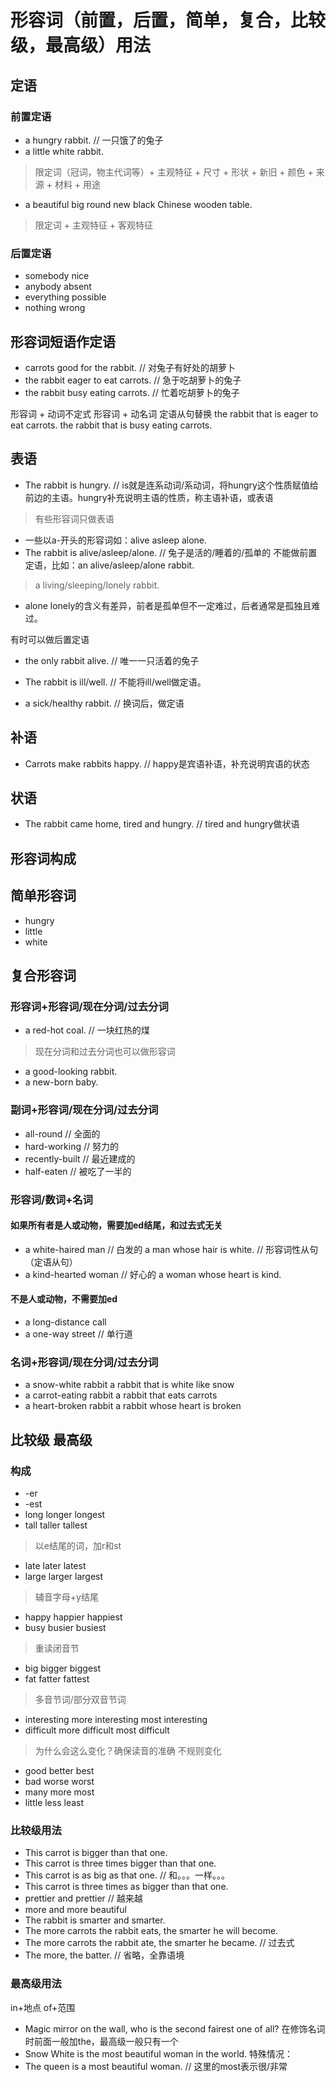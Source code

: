 # 形容词（前置，后置，简单，复合，比较级，最高级）用法
## 定语
### 前置定语
- a hungry rabbit. // 一只饿了的兔子
- a little white rabbit.

> 限定词（冠词，物主代词等）+ 主观特征 + 尺寸 + 形状 + 新旧 + 颜色 + 来源 + 材料 + 用途
- a beautiful big round new black Chinese wooden table.
> 限定词 + 主观特征 + 客观特征

### 后置定语
- somebody nice
- anybody absent
- everything possible
- nothing wrong

## 形容词短语作定语
- carrots good for the rabbit. // 对兔子有好处的胡萝卜
- the rabbit eager to eat carrots. // 急于吃胡萝卜的兔子
- the rabbit busy eating carrots. // 忙着吃胡萝卜的兔子

形容词 + 动词不定式
形容词 + 动名词
定语从句替换
the rabbit that is eager to eat carrots.
the rabbit that is busy eating carrots.

## 表语
- The rabbit is hungry. // is就是连系动词/系动词，将hungry这个性质赋值给前边的主语。hungry补充说明主语的性质，称主语补语，或表语

> 有些形容词只做表语
- 一些以a-开头的形容词如：alive asleep alone.
- The rabbit is alive/asleep/alone. // 兔子是活的/睡着的/孤单的
不能做前置定语，比如：an alive/asleep/alone rabbit.
> a living/sleeping/lonely rabbit.

- alone lonely的含义有差异，前者是孤单但不一定难过，后者通常是孤独且难过。

有时可以做后置定语
- the only rabbit alive. // 唯一一只活着的兔子

- The rabbit is ill/well. // 不能将ill/well做定语。
- a sick/healthy rabbit. // 换词后，做定语

## 补语
- Carrots make rabbits happy. // happy是宾语补语，补充说明宾语的状态

## 状语
- The rabbit came home, tired and hungry. // tired and hungry做状语

## 形容词构成
## 简单形容词
- hungry
- little
- white

## 复合形容词
### 形容词+形容词/现在分词/过去分词
- a red-hot coal. // 一块红热的煤
> 现在分词和过去分词也可以做形容词
- a good-looking rabbit.
- a new-born baby.

### 副词+形容词/现在分词/过去分词
- all-round // 全面的
- hard-working // 努力的
- recently-built // 最近建成的
- half-eaten // 被吃了一半的

### 形容词/数词+名词
#### 如果所有者是人或动物，需要加ed结尾，和过去式无关
- a white-haired man // 白发的
a man whose hair is white. // 形容词性从句（定语从句）
- a kind-hearted woman // 好心的
a woman whose heart is kind.
#### 不是人或动物，不需要加ed
- a long-distance call
- a one-way street // 单行道

### 名词+形容词/现在分词/过去分词
- a snow-white rabbit
a rabbit that is white like snow
- a carrot-eating rabbit
a rabbit that eats carrots
- a heart-broken rabbit
a rabbit whose heart is broken

## 比较级 最高级
### 构成
- -er
- -est
- long longer longest
- tall taller tallest
> 以e结尾的词，加r和st
- late later latest
- large larger largest
> 辅音字母+y结尾
- happy happier happiest
- busy busier busiest
> 重读闭音节
- big bigger biggest
- fat fatter fattest
> 多音节词/部分双音节词
- interesting  more interesting  most interesting
- difficult  more difficult  most difficult
> 为什么会这么变化？确保读音的准确
> 不规则变化
- good better best
- bad worse worst
- many more most
- little less least

### 比较级用法
- This carrot is bigger than that one.
- This carrot is three times bigger than that one.
- This carrot is as big as that one. // 和。。。一样。。。
- This carrot is three times as bigger than that one.
- prettier and prettier // 越来越
- more and more beautiful
- The rabbit is smarter and smarter.
- The more carrots the rabbit eats, the smarter he will become.
- The more carrots the rabbit ate, the smarter he became. // 过去式
- The more, the batter. // 省略，全靠语境

### 最高级用法
in+地点
of+范围
- Magic mirror on the wall, who is the second fairest one of all?
在修饰名词时前面一般加the，最高级一般只有一个
- Snow White is the most beautiful woman in the world.
特殊情况：
- The queen is a most beautiful woman. // 这里的most表示很/非常
